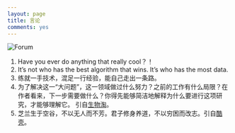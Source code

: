 ```yaml
---
layout: page
title: 言论
comments: yes
---
```


![Forum](http://m3.img.srcdd.com/farm5/d/2014/0717/00/20DA0EB9D470E6A9B56A47B95C13E296_LARGE_913_439.png)

  
1. Have you ever do anything that really cool？！  
2. It’s not who has the best algorithm that wins. It’s who has the most data.  
3. 练就一手技术，混足一行经验，能自己走出一条路。  
4. 为了解决这一“大问题”，这一领域做过什么努力？之前的工作有什么局限？在作者看来，下一步需要做什么？你得先能够简洁地解释为什么要进行这项研究，才能够理解它。 引自[生物淘][]。
5. 芝兰生于空谷，不以无人而不芳。君子修身养道，不以穷困而改志。引自[酷壳][]。


[酷壳]: http://coolshell.cn/haoel "酷壳"
[生物淘]: http://www.35tao.cn/faq/show/21994.html "生物淘"